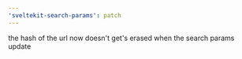 ```yaml
---
'sveltekit-search-params': patch
---
```


the hash of the url now doesn't get's erased when the search params update
